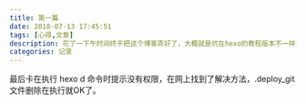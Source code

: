```yaml
---
title: 第一篇
date: 2018-07-13 17:45:51
tags: [心得,文章]
description: 花了一下午时间终于把这个博客弄好了，大概就是坑在hexo的教程版本不一样导致。
categories: 记录
---
```


最后卡在执行 hexo d 命令时提示没有权限，在网上找到了解决方法，.deploy_git 文件删除在执行就OK了。









